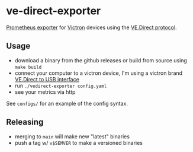 # ve-direct-exporter

[Prometheus exporter](https://prometheus.io/docs/instrumenting/exporters/)  for [Victron](https://www.victronenergy.com) devices using the [VE.Direct protocol](https://www.victronenergy.com/live/vedirect_protocol:faq).

## Usage

- download a binary from the github releases or build from source using `make
  build`
- connect your computer to a victron device, I'm using a victron brand [VE.Direct to USB interface](https://www.victronenergy.com/accessories/ve-direct-to-usb-interface)
- run `./vedirect-exporter config.yaml`
- see your metrics via http

See `configs/` for an example of the config syntax.

## Releasing

- merging to `main` will make new "latest" binaries
- push a tag w/ `v$SEMVER` to make a versioned binaries
